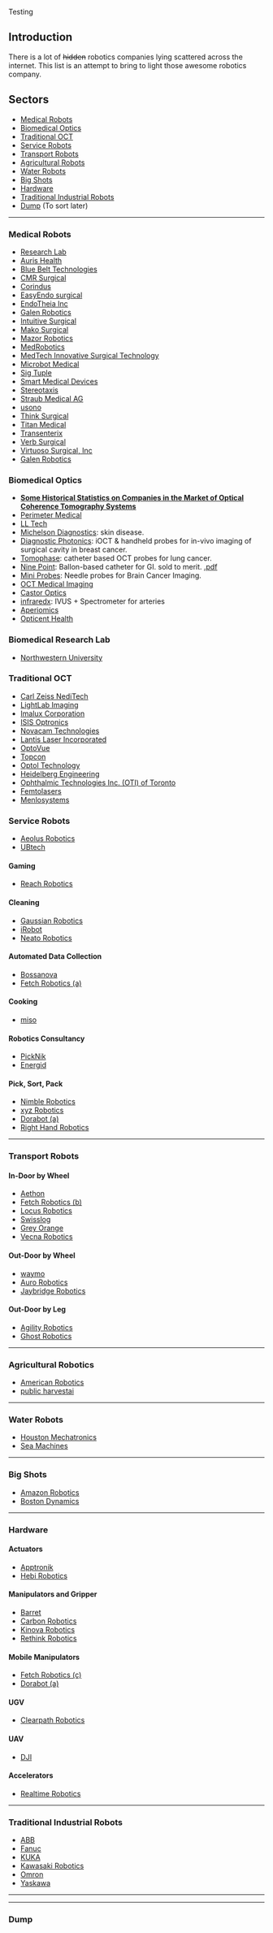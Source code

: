 Testing

Introduction
------------

There is a lot of ~~hidden~~ robotics companies lying scattered across the internet. This list is an attempt to bring to light those awesome robotics company.

Sectors
-----------------
 * [Medical Robots](#medical-robots)
 * [Biomedical Optics](#biomedical-optics)
 * [Traditional OCT](#traditional-oct)
 * [Service Robots](#service-robots)
 * [Transport Robots](#transport-robots)
 * [Agricultural Robots](#agricultural-robots)
 * [Water Robots](#water-robots)
 * [Big Shots](#big-shots)
 * [Hardware](#hardware)
 * [Traditional Industrial Robots](y#traditional-industrial-robots)
 * [Dump](#dump) (To sort later)


--------

### Medical Robots
* [Research Lab](https://docs.google.com/spreadsheets/d/1IFUE6w8FKNBE1o3-yAa7_CSHeQptzb948gyhCDJfz5Y/edit?usp=sharing) 
* [Auris Health](https://www.aurishealth.com/)
* [Blue Belt Technologies](http://www.smith-nephew.com/professional/microsites/navio/)
* [CMR Surgical](https://cmrsurgical.com/)
* [Corindus](https://www.corindus.com/)
* [EasyEndo surgical](http://easyendosurgical.com/)
* [EndoTheia Inc](https://patentimages.storage.googleapis.com/c6/a8/60/abcef3bbcd4987/US10307214.pdf)
* [Galen Robotics](http://www.galenrobotics.com/)
* [Intuitive Surgical](https://www.intuitive.com/)
* [Mako Surgical](https://www.stryker.com/us/en/portfolios/orthopaedics/joint-replacement/mako-robotic-arm-assisted-surgery.html)
* [Mazor Robotics](https://www.mazorrobotics.com/en-us/)
* [MedRobotics](https://medrobotics.com/)
* [MedTech Innovative Surgical Technology](http://www.medtech.fr/)
* [Microbot Medical](https://microbotmedical.com/)
* [Sig Tuple](https://sigtuple.com/)
* [Smart Medical Devices](https://smartmeddevices.com/)
* [Stereotaxis](http://www.stereotaxis.com/)
* [Straub Medical AG](http://www.straubmedical.com/en/)
* [usono](https://www.usono.com/)
* [Think Surgical](https://thinksurgical.com/) 
* [Titan Medical](https://titanmedicalinc.com/)
* [Transenterix](https://transenterix.com/)
* [Verb Surgical](https://www.verbsurgical.com/)
* [Virtuoso Surgical, Inc](https://virtuososurgical.net/)
* [Galen Robotics](https://www.galenrobotics.com/)


### Biomedical Optics

* **[Some Historical Statistics on Companies in the Market of Optical Coherence Tomography Systems](http://www.octnews.org/articles/4111178/some-historical-statistics-on-companies-in-the-mar/)**
 * [Perimeter Medical](https://www.perimetermed.com/)
 * [LL Tech](http://www.lltech.co/)
 * [Michelson Diagnostics](https://vivosight.com/):
 skin disease.
 * [Diagnostic Photonics](http://diagnosticphotonics.com/): 
 iOCT & handheld probes for in-vivo imaging of surgical cavity in breast cancer.
 * [Tomophase](http://www.tomophase.com/):
 catheter based OCT probes for lung cancer.
 * [Nine Point](https://www.businesswire.com/news/home/20190807005030/en/NinePoint-Medical-Announces-FDA-Clearance-for-Pancreatic-and-Biliary-Applications-of-the-NvisionVLE%C2%AE-Imaging-System):
 Ballon-based catheter for GI. sold to merit. [.pdf](https://www.merit.com/wp-content/uploads/2019/03/NVisionVLE-brochure.pdf)
 * [Mini Probes](https://www.miniprobes.com/):  Needle probes for Brain Cancer Imaging.
 * [OCT Medical Imaging](http://octmedicalimaging.com/)
 * [Castor Optics](http://www.castoroptics.com/)
 * [infraredx](https://www.infraredx.com/):
 IVUS + Spectrometer for arteries
 * [Aperiomics](https://aperiomics.com/)
 * [Opticent Health](https://www.opticenthealth.com/)



### Biomedical Research Lab
* [Northwestern University](http://foil.northwestern.edu/)


 
### Traditional OCT

* [Carl Zeiss NediTech](https://www.zeiss.com/meditec/int/home.html)
* [LightLab Imaging](https://www.invasivecardiology.com/St-Jude-Medical-Completes-Acquisition-LightLab-Imaging)
* [Imalux Corporation](https://www.crunchbase.com/organization/imalux-corporationhttps://www.crunchbase.com/organization/imalux-corporation)
* [ISIS Optronics](http://www.octnews.org/articles/2708931/isis-optronics-gmbh-out-of-business/)
* [Novacam Technologies](https://www.novacam.com/)
* [Lantis Laser Incorporated]()
* [OptoVue ](https://www.optovue.com/)
* [Topcon](https://www.topcon.co.jp/en/about/)
* [Optol Technology](http://www.optopol.com/)
* [Heidelberg Engineering](https://www.heidelbergengineering.com/int/)
* [Ophthalmic Technologies Inc. (OTI) of Toronto](http://www.companylisting.ca/Ophthalmic_Technologies_Inc/default.aspx)
* [Femtolasers](https://www.spectra-physics.com/)
* [Menlosystems](https://www.menlosystems.com/)


### Service Robots

   * [Aeolus Robotics](https://aeolusbot.com/)
   * [UBtech](https://ubtrobot.com/)

#### Gaming

   * [Reach Robotics](https://reachrobotics.com/)

#### Cleaning
   
   * [Gaussian Robotics](https://www.gaussianrobotics.com/)
   * [iRobot](https://irobot.in/)
   * [Neato Robotics](https://www.neatorobotics.com/)

#### Automated Data Collection
   * [Bossanova](https://www.bossanova.com/)
   * [Fetch Robotics (a)](https://fetchrobotics.com)
   
#### Cooking
* [miso](https://misorobotics.com/)
   
#### Robotics Consultancy
   * [PickNik](https://picknik.ai/)
   * [Energid](https://www.energid.com/)

#### Pick, Sort, Pack
   * [Nimble Robotics](https://nimble.ai/)
   * [xyz Robotics](https://www.xyzrobotics.ai/)
   * [Dorabot (a)](https://dorabot.com/)
   * [Right Hand Robotics](https://www.righthandrobotics.com/)


-------
### Transport Robots

#### In-Door by Wheel

* [Aethon](https://aethon.com/)
* [Fetch Robotics (b)](https://fetchrobotics.com/)
* [Locus Robotics](https://www.locusrobotics.com/)
* [Swisslog](https://www.swisslog.com/)
* [Grey Orange](https://www.greyorange.com/in/en/)
* [Vecna Robotics](https://www.vecnarobotics.com/)


#### Out-Door by Wheel

* [waymo](https://waymo.com/)
* [Auro Robotics](http://auro.ai/)
* [Jaybridge Robotics](http://www.jaybridge.com/#home)


#### Out-Door by Leg

* [Agility Robotics](http://www.agilityrobotics.com/)
* [Ghost Robotics](https://www.ghostrobotics.io/)

--------
### Agricultural Robotics

* [American Robotics](https://www.american-robotics.com/)
* [public harvestai](https://www.public.harvestai.com/)


--------
### Water Robots

* [Houston Mechatronics](https://www.houstonmechatronics.com/)
* [Sea Machines](https://sea-machines.com/)

 
 
--------
### Big Shots

* [Amazon Robotics](https://www.amazonrobotics.com/)
* [Boston Dynamics](https://www.bostondynamics.com/)


--------
### Hardware

  #### Actuators
   * [Apptronik](https://apptronik.com/)
   * [Hebi Robotics](https://www.hebirobotics.com/)


  #### Manipulators and Gripper
   * [Barret](https://www.barrett.com/)
   * [Carbon Robotics](https://carbon.ai/)
   * [Kinova Robotics](https://www.kinovarobotics.com/en)
   * [Rethink Robotics](https://www.rethinkrobotics.com/)

   
  #### Mobile Manipulators
   * [Fetch Robotics (c)](https://fetchrobotics.com/)
   * [Dorabot (a)](https://dorabot.com/)

  #### UGV
   * [Clearpath Robotics](https://clearpathrobotics.com/)
  
  #### UAV
  * [DJI](https://www.dji.com/)
  
  #### Accelerators
  * [Realtime Robotics](https://rtr.ai/)

   
---------
### Traditional Industrial Robots

* [ABB](https://new.abb.com/)
* [Fanuc](https://www.fanuc.com/)
* [KUKA](https://www.kuka.com/en-in)
* [Kawasaki Robotics](https://robotics.kawasaki.com/en1/index.html?language_id=4)
* [Omron](https://robotics.omron.com/home/?region=us)
* [Yaskawa](https://www.yaskawa.com/)

--------


--------
### Dump











